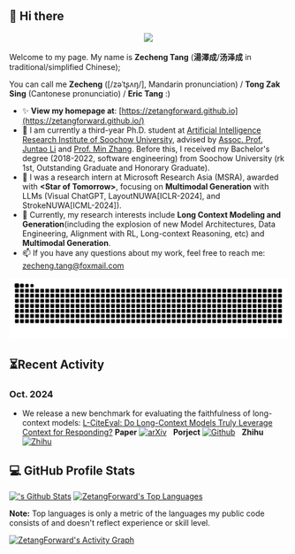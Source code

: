 <!-- <h1 align="center">
  Zecheng Tang (<span style="font-family:KaiTi,楷体;">汤泽成</span>)
</h1> -->


<!-- [![Repo Card](https://github-readme-stats.vercel.app/api/pin/?username=CODINNLG&repo=your-repo-name&theme=your-theme)](https://github.com/your-username/your-repo-name)   -->

<!-- ![CODINNLG's GitHub stats](https://github-readme-stats.vercel.app/api?username=CODINNLG&show_icons=true&theme=highcontrast) -->
  
<h2>👋 Hi there </h2>

<div align="center">

<!-- dynamic typing effect 动态打字效果 -->
<div>
  <a href="https://git.io/typing-svg">
  <img src="https://readme-typing-svg.demolab.com?font=Fira+Code&pause=1000&color=5BF7A9&width=435&lines=Hi%2C+have+a+lucky+day!;%E7%A5%9D%E4%BD%A0%E4%BB%8A%E5%A4%A9%E5%A5%BD%E8%BF%90%EF%BC%81;%E3%81%93%E3%82%93%E3%81%AB%E3%81%A1%E3%81%AF%E3%80%81%E4%BB%8A%E6%97%A5%E3%81%AE%E5%B9%B8%E9%81%8B%E3%82%92%E7%A5%88%E3%82%8A%E3%81%BE%E3%81%99%EF%BC%81;Bonne+chance+aujourd'hui!;Viel+Gl%C3%BCck+heute!&center=true&size=27"/>
  </a>
</div>
</div>

Welcome to my page. My name is **Zecheng Tang** (**湯澤成**/**汤泽成** in traditional/simplified Chinese); 

You can call me **Zecheng** ([/zəˈtʂʌŋ/], Mandarin pronunciation) / **Tong Zak Sing** (Cantonese pronunciatio) / **Eric Tang** :)
<!--
[![](https://img.shields.io/badge/Google%20Scholar-4385FE.svg?&color=d6d6d6&style=flat-square&logo=google-scholar)](https://scholar.google.com/citations?user=HUDkBMUAAAAJ)
[![](https://img.shields.io/github/stars/ZetangForward?style=flat-square&logo=github&label=Stars&color=gray)](https://github.com/ZetangForward) 
[![](https://komarev.com/ghpvc/?username=ZetangForward&style=flat-square)](https://github.com/ZetangForward)
-->

<!-- <div align="left"> 
    <img src="https://octodex.github.com/images/justicetocat.jpg" width="320" height="320"> 
   <img src="https://octodex.github.com/images/daftpunktocat-thomas.gif" width="320" height="320"> 
   <img src="https://octodex.github.com/images/daftpunktocat-guy.gif" width="320" height="320">  
  <a href="https://passer-by.com/" target="_blank"><img align="right" src="https://github-readme-stats.vercel.app/api? username=zetangforward&show_icons=true&theme=highcontrast"/></a>
</div> -->

- ✨ **View my homepage at**: [https://zetangforward.github.io](https://zetangforward.github.io/)
- 🌱 I am currently a third-year Ph.D. student at [Artificial Intelligence Research Institute of Soochow University](http://scst.suda.edu.cn/_s289/28254/list.psp), advised by [Assoc. Prof. Juntao Li](https://lijuntaopku.github.io/) and [Prof. Min Zhang](https://scholar.google.com/citations?hl=zh-CN&user=CncXH-YAAAAJ). Before this, I received my Bachelor's degree (2018-2022, software engineering) from Soochow University (rk 1st, Outstanding Graduate and Honorary Graduate).
- 👯 I was a research intern at Microsoft Research Asia (MSRA), awarded with **<Star of Tomorrow\>**, focusing on **Multimodal Generation** with LLMs (Visual ChatGPT, LayoutNUWA[ICLR-2024], and StrokeNUWA[ICML-2024]).
- 🤔 Currently, my research interests include **Long Context Modeling and Generation**(including the explosion of new Model Architectures, Data Engineering, Alignment with RL, Long-context Reasoning, etc) and **Multimodal Generation**.
- 📫 If you have any questions about my work, feel free to reach me: [zecheng.tang@foxmail.com](mailto:zecheng.tang@foxmail.com)

<picture>
  <source media="(prefers-color-scheme: dark)" srcset="https://raw.githubusercontent.com/zetangforward/zetangforward/output/github-contribution-grid-snake-dark.svg">
  <source media="(prefers-color-scheme: light)" srcset="https://raw.githubusercontent.com/zetangforward/zetangforward/output/github-contribution-grid-snake.svg">
  <img alt="github contribution grid snake animation" src="https://raw.githubusercontent.com/zetangforward/zetangforward/output/github-contribution-grid-snake.svg">
</picture>

<h2>⏳Recent Activity</h2>

### Oct. 2024 
- We release a new benchmark for evaluating the faithfulness of long-context models: [L-CiteEval: Do Long-Context Models Truly Leverage Context for Responding?](https://arxiv.org/abs/2410.02115) **Paper** [![arXiv](https://img.shields.io/badge/arXiv-2410.02115-b31b1b.svg?style=plastic)](https://arxiv.org/abs/2410.02115) &nbsp; **Porject** [![Github](https://img.shields.io/github/stars/ZetangForward/L-CITEEVAL.svg)](https://github.com/ZetangForward/L-CITEEVAL) &nbsp; **Zhihu** [![Zhihu](https://img.shields.io/badge/知乎-0079FF.svg?style=plastic&logo=zhihu&logoColor=white)](https://zhuanlan.zhihu.com/p/817442176)

  
<h2>💻 GitHub Profile Stats</h2>

<!-- https://github.com/anuraghazra/github-readme-stats -->

<a href="https://github.com/anuraghazra/github-readme-stats"><img alt="'s Github Stats" src="https://denvercoder1-github-readme-stats.vercel.app/api/?username=ZetangForward&show_icons=true&include_all_commits=true&count_private=true&theme=react&hide_border=true&bg_color=1F222E&title_color=F85D7F&icon_color=F8D866" height="192px"/></a>
<a href="https://github.com/anuraghazra/github-readme-stats"><img alt="ZetangForward's Top Languages" src="https://denvercoder1-github-readme-stats.vercel.app/api/top-langs/?username=ZetangForward&langs_count=8&layout=compact&theme=react&hide_border=true&bg_color=1F222E&title_color=F85D7F&icon_color=F8D866&hide=Jupyter%20Notebook,Roff" height="192px"/></a>
<br/>

<b>Note:</b> Top languages is only a metric of the languages my public code consists of and doesn't reflect experience or skill level.

<!-- https://github.com/ashutosh00710/github-readme-activity-graph -->

<a href="https://github.com/ashutosh00710/github-readme-activity-graph"><img alt="ZetangForward's Activity Graph" src="https://github-readme-activity-graph.vercel.app/graph/?username=ZetangForward&bg_color=1F222E&color=F8D866&line=F85D7F&point=FFFFFF&hide_border=true" /></a>









<!--
**CODINNLG/CODINNLG** is a ✨ _special_ ✨ repository because its `README.md` (this file) appears on your GitHub profile.

Here are some ideas to get you started:

- 🔭 I’m currently working on ...
- 🌱 I’m currently learning ...
- 👯 I’m looking to collaborate on ...
- 🤔 I’m looking for help with ...
- 💬 Ask me about ...
- 📫 How to reach me: ...
- 😄 Pronouns: ...
- ⚡ Fun fact: ...
-->


